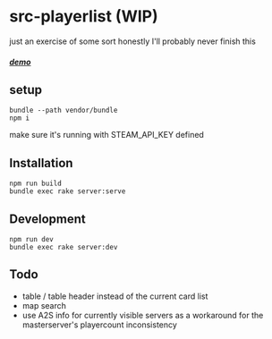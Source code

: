 # src-playerlist (WIP)
just an exercise of some sort
honestly I'll probably never finish this
##### [demo](http://src-playerlist.herokuapp.com)
## setup
```
bundle --path vendor/bundle
npm i
```
make sure it's running with STEAM_API_KEY defined

## Installation
```
npm run build
bundle exec rake server:serve
```

## Development
```
npm run dev
bundle exec rake server:dev
```

## Todo
- table / table header instead of the current card list
- map search
- use A2S info for currently visible servers as a workaround for the masterserver's playercount inconsistency
